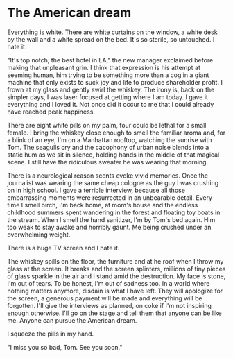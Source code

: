 # The American dream

Everything is white. There are white curtains on the window, a white desk by the wall and a white spread on the bed. It's so sterile, so untouched. I hate it.

"It's top notch, the best hotel in LA," the new manager exclaimed before making that unpleasant grin. I think that expression is his attempt at seeming human, him trying to be something more than a cog in a giant machine that only exists to suck joy and life to produce shareholder profit. I frown at my glass and gently swirl the whiskey. The irony is, back on the simpler days, I was laser focused at getting where I am today. I gave it everything and I loved it. Not once did it occur to me that I could already have reached peak happiness.

There are eight white pills on my palm, four could be lethal for a small female. I bring the whiskey close enough to smell the familiar aroma and, for a blink of an eye, I'm on a Manhattan rooftop, watching the sunrise with Tom. The seagulls cry and the cacophony of urban noise blends into a static hum as we sit in silence, holding hands in the middle of that magical scene. I still have the ridiculous sweater he was wearing that morning.

There is a neurological reason scents evoke vivid memories. Once the journalist was wearing the same cheap cologne as the guy I was crushing on in high school. I gave a terrible interview, because all those embarrassing moments were resurrected in an unbearable detail. Every time I smell birch, I'm back home, at mom's house and the endless childhood summers spent wandering in the forest and floating toy boats in the stream. When I smell the hand sanitizer, I'm by Tom's bed again. Him too weak to stay awake and horribly gaunt. Me being crushed under an overwhelming weight.

There is a huge TV screen and I hate it.

The whiskey spills on the floor, the furniture and at he roof when I throw my glass at the screen. It breaks and the screen splinters, millions of tiny pieces of glass sparkle in the air and I stand amid the destruction. My face is stone, I'm out of tears. To be honest, I'm out of sadness too. In a world where nothing matters anymore, disdain is what I have left. They will apologize for the screen, a generous payment will be made and everything will be forgotten. I'll give the interviews as planned, on coke if I'm not inspiring enough otherwise. I'll go on the stage and tell them that anyone can be like me. Anyone can pursue the American dream.

I squeeze the pills in my hand.

"I miss you so bad, Tom. See you soon."
